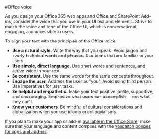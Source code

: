 #Office voice

As you design your Office 365 web apps and Office and SharePoint Add-ins, consider the voice that you use in your UI text and elements. Strive to match the voice and tone of the Office UI, which is conversational, engaging, and accessible to users. 

To align your text with the principles of the Office voice:

- **Use a natural style.** Write the way that you speak. Avoid jargon and overly technical words and phrases. Use terms that are familiar to your users.
- **Use simple, direct language.** Use short words and sentences, and active voice in your text. 
- **Be consistent.** Use the same words for the same concepts throughout.
- **Engage the user.** Address the user as "you". Avoid using third person. Use imperatives for user tasks.
- **Be helpful and empathetic.** Make your text positive, polite, supportive, and encouraging. Emphasize what users can accomplish ― not what they can't.
- **Know your customers.** Be mindful of cultural considerations and globalization when you use idioms or colloquialisms.

If you plan to make your app or add-in [available in the Office Store](https://msdn.microsoft.com/EN-US/library/dn708487.aspx), make sure that your language and content complies with the [Validaiton policies for apps and add-ins](https://msdn.microsoft.com/EN-US/library/office/jj220035.aspx).
